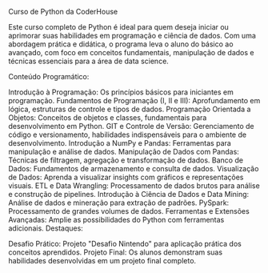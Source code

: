 Curso de Python da CoderHouse

Este curso completo de Python é ideal para quem deseja iniciar ou aprimorar suas habilidades em programação e ciência de dados. Com uma abordagem prática e didática, o programa leva o aluno do básico ao avançado, com foco em conceitos fundamentais, manipulação de dados e técnicas essenciais para a área de data science.

Conteúdo Programático:

Introdução à Programação: Os princípios básicos para iniciantes em programação.
Fundamentos de Programação (I, II e III): Aprofundamento em lógica, estruturas de controle e tipos de dados.
Programação Orientada a Objetos: Conceitos de objetos e classes, fundamentais para desenvolvimento em Python.
GIT e Controle de Versão: Gerenciamento de código e versionamento, habilidades indispensáveis para o ambiente de desenvolvimento.
Introdução a NumPy e Pandas: Ferramentas para manipulação e análise de dados.
Manipulação de Dados com Pandas: Técnicas de filtragem, agregação e transformação de dados.
Banco de Dados: Fundamentos de armazenamento e consulta de dados.
Visualização de Dados: Aprenda a visualizar insights com gráficos e representações visuais.
ETL e Data Wrangling: Processamento de dados brutos para análise e construção de pipelines.
Introdução à Ciência de Dados e Data Mining: Análise de dados e mineração para extração de padrões.
PySpark: Processamento de grandes volumes de dados.
Ferramentas e Extensões Avançadas: Amplie as possibilidades do Python com ferramentas adicionais.
Destaques:

Desafio Prático: Projeto "Desafio Nintendo" para aplicação prática dos conceitos aprendidos.
Projeto Final: Os alunos demonstram suas habilidades desenvolvidas em um projeto final completo.
